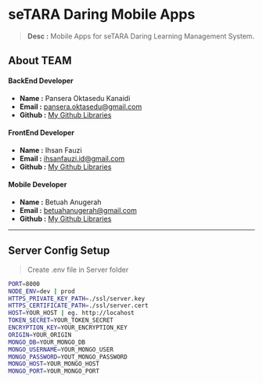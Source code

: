 # seTARA Daring Mobile Apps

> **Desc :** Mobile Apps for seTARA Daring Learning Management System.

## About TEAM

#### BackEnd Developer
- **Name :** Pansera Oktasedu Kanaidi
- **Email :** pansera.oktasedu@gmail.com
- **Github :** [My Github Libraries](https://github.com/pansedo/)

#### FrontEnd Developer
- **Name :** Ihsan Fauzi
- **Email :** ihsanfauzi.id@gmail.com
- **Github :** [My Github Libraries](https://github.com/ihsan-fauzi/)

#### Mobile Developer
- **Name :** Betuah Anugerah
- **Email :** betuahanugerah@gmail.com
- **Github :** [My Github Libraries](https://github.com/betuah/)

<hr>

## Server Config Setup
> Create .env file in Server folder
```sh
PORT=8000
NODE_ENV=dev | prod
HTTPS_PRIVATE_KEY_PATH=./ssl/server.key
HTTPS_CERTIFICATE_PATH=./ssl/server.cert
HOST=YOUR_HOST | eg. http://locahost
TOKEN_SECRET=YOUR_TOKEN_SECRET
ENCRYPTION_KEY=YOUR_ENCRYPTION_KEY
ORIGIN=YOUR_ORIGIN
MONGO_DB=YOUR_MONGO_DB
MONGO_USERNAME=YOUR_MONGO_USER
MONGO_PASSWORD=YOUT_MONGO_PASSWORD
MONGO_HOST=YOUR_MONGO_HOST
MONGO_PORT=YOUR_MONGO_PORT
```